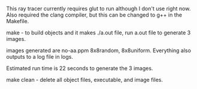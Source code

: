 This ray tracer currently requires glut to run although I don't use right now.
Also required the clang compiler, but this can be changed to g++ in the Makefile.

make - to build objects and it makes ./a.out file, run a.out file to generate
3 images.

images generated are no-aa.ppm 8x8random, 8x8uniform.
Everything also outputs to a log file in logs.

Estimated run time is 22 seconds to generate the 3 images.

make clean - delete all object files, executable, and image files.
